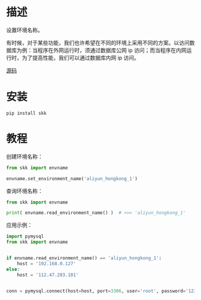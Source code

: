 # 描述

设置环境名称。

有时候，对于某些功能，我们也许希望在不同的环境上采用不同的方案。以访问数据库为例：当程序在外网运行时，须通过数据库公网 ip 访问；而当程序在内网运行时，为了提高性能，我们可以通过数据库内网 ip 访问。

[源码](https://github.com/lcctoor/skk/tree/main/skk/envname)

# 安装

```
pip install skk
```

# 教程

创建环境名称：

```python
from skk import envname

envname.set_environment_name('aliyun_hongkong_1')
```

查询环境名称：

```python
from skk import envname

print( envname.read_environment_name() )  # >>> 'aliyun_hongkong_1'
```

应用示例：

```python
import pymysql
from skk import envname


if envname.read_environment_name() == 'aliyun_hongkong_1':
    host = '192.168.0.127'
else:
    host = '112.47.203.101'


conn = pymysql.connect(host=host, port=3306, user='root', password='123456789')
```
